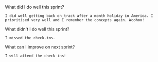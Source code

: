  What did I do well this sprint?
    
    I did well getting back on track after a month holiday in America. I prioritised very well and I remember the concepts again. Woohoo!

 What didn't I do well this sprint?

    I missed the check-ins.

 What can I improve on next sprint?

    I will attend the check-ins!

    

    

    